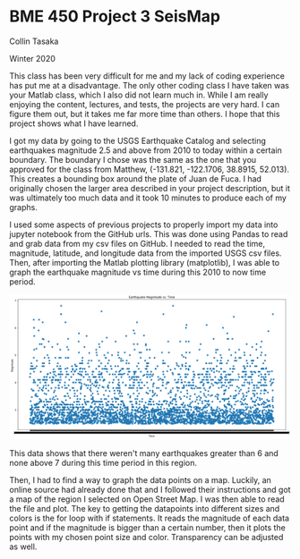# BME 450 Project 3 SeisMap
Collin Tasaka

Winter 2020

This class has been very difficult for me and my lack of coding experience has put me at a disadvantage. The only other coding class I have taken was your Matlab class, which I also did not learn much in. While I am really enjoying the content, lectures, and tests, the projects are very hard. I can figure them out, but it takes me far more time than others. I hope that this project shows what I have learned.

I got my data by going to the USGS Earthquake Catalog and selecting earthquakes magnitude 2.5 and above from 2010 to today within a certain boundary. The boundary I chose was the same as the one that you approved for the class from Matthew, (-131.821, -122.1706, 38.8915, 52.013). This creates a bounding box around the plate of Juan de Fuca. I had originally chosen the larger area described in your project description, but it was ultimately too much data and it took 10 minutes to produce each of my graphs.

I used some aspects of previous projects to properly import my data into jupyter notebook from the GitHub urls. This was done using Pandas to read and grab data from my csv files on GitHub. I needed to read the time, magnitude, latitude, and longitude data from the imported USGS csv files. Then, after importing the Matlab plotting library (matplotlib), I was able to graph the earthquake magnitude vs time during this 2010 to now time period.

![Magnitude vs Time](https://github.com/collintheshots/BME-450-Project-3/blob/master/magvstime.png?raw=true)

This data shows that there weren't many earthquakes greater than 6 and none above 7 during this time period in this region.

Then, I had to find a way to graph the data points on a map. Luckily, an online source had already done that and I followed their instructions and got a map of the region I selected on Open Street Map. I was then able to read the file and plot. The key to getting the datapoints into different sizes and colors is the for loop with if statements. It reads the magnitude of each data point and if the magnitude is bigger than a certain number, then it plots the points with my chosen point size and color. Transparency can be adjusted as well.
